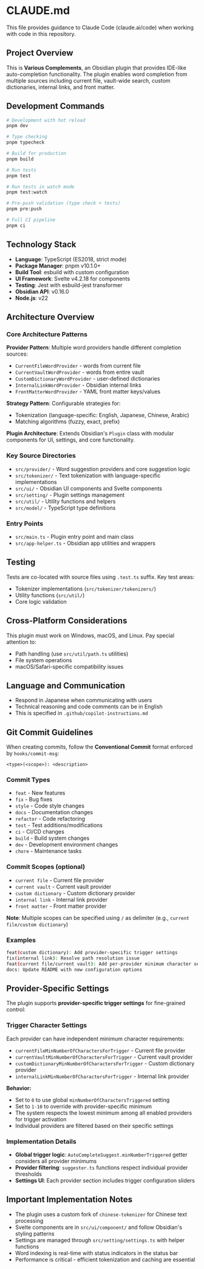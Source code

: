 # CLAUDE.md

This file provides guidance to Claude Code (claude.ai/code) when working with code in this repository.

## Project Overview

This is **Various Complements**, an Obsidian plugin that provides IDE-like auto-completion functionality. The plugin enables word completion from multiple sources including current file, vault-wide search, custom dictionaries, internal links, and front matter.

## Development Commands

```bash
# Development with hot reload
pnpm dev

# Type checking
pnpm typecheck

# Build for production
pnpm build

# Run tests
pnpm test

# Run tests in watch mode
pnpm test:watch

# Pre-push validation (type check + tests)
pnpm pre:push

# Full CI pipeline
pnpm ci
```

## Technology Stack

- **Language**: TypeScript (ES2018, strict mode)
- **Package Manager**: pnpm v10.1.0+
- **Build Tool**: esbuild with custom configuration
- **UI Framework**: Svelte v4.2.18 for components
- **Testing**: Jest with esbuild-jest transformer
- **Obsidian API**: v0.16.0
- **Node.js**: v22

## Architecture Overview

### Core Architecture Patterns

**Provider Pattern**: Multiple word providers handle different completion sources:
- `CurrentFileWordProvider` - words from current file
- `CurrentVaultWordProvider` - words from entire vault
- `CustomDictionaryWordProvider` - user-defined dictionaries
- `InternalLinkWordProvider` - Obsidian internal links
- `FrontMatterWordProvider` - YAML front matter keys/values

**Strategy Pattern**: Configurable strategies for:
- Tokenization (language-specific: English, Japanese, Chinese, Arabic)
- Matching algorithms (fuzzy, exact, prefix)

**Plugin Architecture**: Extends Obsidian's `Plugin` class with modular components for UI, settings, and core functionality.

### Key Source Directories

- `src/provider/` - Word suggestion providers and core suggestion logic
- `src/tokenizer/` - Text tokenization with language-specific implementations
- `src/ui/` - Obsidian UI components and Svelte components
- `src/setting/` - Plugin settings management
- `src/util/` - Utility functions and helpers
- `src/model/` - TypeScript type definitions

### Entry Points

- `src/main.ts` - Plugin entry point and main class
- `src/app-helper.ts` - Obsidian app utilities and wrappers

## Testing

Tests are co-located with source files using `.test.ts` suffix. Key test areas:
- Tokenizer implementations (`src/tokenizer/tokenizers/`)
- Utility functions (`src/util/`)
- Core logic validation

## Cross-Platform Considerations

This plugin must work on Windows, macOS, and Linux. Pay special attention to:
- Path handling (use `src/util/path.ts` utilities)
- File system operations
- macOS/Safari-specific compatibility issues

## Language and Communication

- Respond in Japanese when communicating with users
- Technical reasoning and code comments can be in English
- This is specified in `.github/copilot-instructions.md`

## Git Commit Guidelines

When creating commits, follow the **Conventional Commit** format enforced by `hooks/commit-msg`:

```
<type>(<scope>): <description>
```

### Commit Types
- `feat` - New features
- `fix` - Bug fixes  
- `style` - Code style changes
- `docs` - Documentation changes
- `refactor` - Code refactoring
- `test` - Test additions/modifications
- `ci` - CI/CD changes
- `build` - Build system changes
- `dev` - Development environment changes
- `chore` - Maintenance tasks

### Commit Scopes (optional)
- `current file` - Current file provider
- `current vault` - Current vault provider
- `custom dictionary` - Custom dictionary provider
- `internal link` - Internal link provider
- `front matter` - Front matter provider

**Note**: Multiple scopes can be specified using `/` as delimiter (e.g., `current file/custom dictionary`)

### Examples
```bash
feat(custom dictionary): Add provider-specific trigger settings
fix(internal link): Resolve path resolution issue
feat(current file/current vault): Add per-provider minimum character settings
docs: Update README with new configuration options
```

## Provider-Specific Settings

The plugin supports **provider-specific trigger settings** for fine-grained control:

### Trigger Character Settings
Each provider can have independent minimum character requirements:
- `currentFileMinNumberOfCharactersForTrigger` - Current file provider
- `currentVaultMinNumberOfCharactersForTrigger` - Current vault provider  
- `customDictionaryMinNumberOfCharactersForTrigger` - Custom dictionary provider
- `internalLinkMinNumberOfCharactersForTrigger` - Internal link provider

**Behavior:**
- Set to `0` to use global `minNumberOfCharactersTriggered` setting
- Set to `1-10` to override with provider-specific minimum
- The system respects the lowest minimum among all enabled providers for trigger activation
- Individual providers are filtered based on their specific settings

### Implementation Details
- **Global trigger logic**: `AutoCompleteSuggest.minNumberTriggered` getter considers all provider minimums
- **Provider filtering**: `suggester.ts` functions respect individual provider thresholds
- **Settings UI**: Each provider section includes trigger configuration sliders

## Important Implementation Notes

- The plugin uses a custom fork of `chinese-tokenizer` for Chinese text processing
- Svelte components are in `src/ui/component/` and follow Obsidian's styling patterns
- Settings are managed through `src/setting/settings.ts` with helper functions
- Word indexing is real-time with status indicators in the status bar
- Performance is critical - efficient tokenization and caching are essential